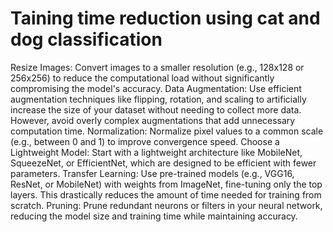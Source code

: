 # Taining time reduction using cat and dog classification
Resize Images: Convert images to a smaller resolution (e.g., 128x128 or 256x256) to reduce the computational load without significantly compromising the model's accuracy.
Data Augmentation: Use efficient augmentation techniques like flipping, rotation, and scaling to artificially increase the size of your dataset without needing to collect more data. However, avoid overly complex augmentations that add unnecessary computation time.
Normalization: Normalize pixel values to a common scale (e.g., between 0 and 1) to improve convergence speed.
Choose a Lightweight Model: Start with a lightweight architecture like MobileNet, SqueezeNet, or EfficientNet, which are designed to be efficient with fewer parameters.
Transfer Learning: Use pre-trained models (e.g., VGG16, ResNet, or MobileNet) with weights from ImageNet, fine-tuning only the top layers. This drastically reduces the amount of time needed for training from scratch.
Pruning: Prune redundant neurons or filters in your neural network, reducing the model size and training time while maintaining accuracy.
